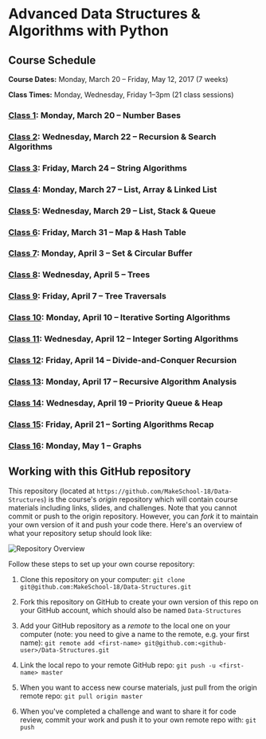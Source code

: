 # Advanced Data Structures & Algorithms with Python

## Course Schedule

**Course Dates:** Monday, March 20 – Friday, May 12, 2017 (7 weeks)

**Class Times:** Monday, Wednesday, Friday 1–3pm (21 class sessions)


### [Class 1](Class1.md): Monday, March 20 – Number Bases

### [Class 2](Class2.md): Wednesday, March 22 – Recursion & Search Algorithms

### [Class 3](Class3.md): Friday, March 24 – String Algorithms

### [Class 4](Class4.md): Monday, March 27 – List, Array & Linked List

### [Class 5](Class5.md): Wednesday, March 29 – List, Stack & Queue

### [Class 6](Class6.md): Friday, March 31 – Map & Hash Table

### [Class 7](Class7.md): Monday, April 3 – Set & Circular Buffer

### [Class 8](Class8.md): Wednesday, April 5 – Trees

### [Class 9](Class9.md): Friday, April 7 – Tree Traversals

### [Class 10](Class10.md): Monday, April 10 – Iterative Sorting Algorithms

### [Class 11](Class11.md): Wednesday, April 12 – Integer Sorting Algorithms

### [Class 12](Class12.md): Friday, April 14 – Divide-and-Conquer Recursion

### [Class 13](Class13.md): Monday, April 17 – Recursive Algorithm Analysis

### [Class 14](Class14.md): Wednesday, April 19 – Priority Queue & Heap

### [Class 15](Class15.md): Friday, April 21 – Sorting Algorithms Recap

### [Class 16](Class16.md): Monday, May 1 – Graphs


## Working with this GitHub repository

This repository (located at `https://github.com/MakeSchool-18/Data-Structures`) is the course's _origin_ repository which will contain course materials including links, slides, and challenges.
Note that you cannot commit or push to the origin repository.
However, you can _fork_ it to maintain your own version of it and push your code there. Here's an overview of what your repository setup should look like:

![Repository Overview](repository-overview.png "Repository Overview")

Follow these steps to set up your own course repository:

1. Clone this repository on your computer:
`git clone git@github.com:MakeSchool-18/Data-Structures.git`

2. Fork this repository on GitHub to create your own version of this repo on your GitHub account, which should also be named `Data-Structures`

3. Add your GitHub repository as a _remote_ to the local one on your computer (note: you need to give a name to the remote, e.g. your first name):
`git remote add <first-name> git@github.com:<github-user>/Data-Structures.git`

4. Link the local repo to your remote GitHub repo:
`git push -u <first-name> master`

5. When you want to access new course materials, just pull from the origin remote repo:
`git pull origin master`

6. When you've completed a challenge and want to share it for code review, commit your work and push it to your own remote repo with:
`git push`
